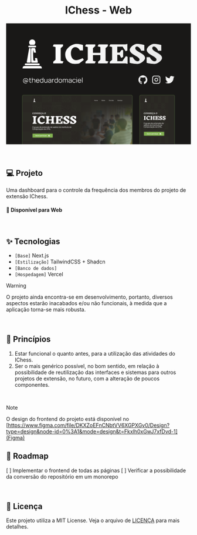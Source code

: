 <h1 align="center">
    IChess - Web
</h1>

<!-- <picture>
  <source media="(prefers-color-scheme: dark)" srcset="/.github/cover.png">
  <source media="(prefers-color-scheme: light)" srcset="/.github/cover_light.png">
    <img alt="Main project cover" src="/.github/cover_light.png">
</picture> -->

![cover](.github/cover.png?style=flat)

<br />

## 💻 Projeto

Uma dashboard para o controle da frequência dos membros do projeto de extensão IChess.

#### 🧭 Disponível para Web

<br />

## ✨ Tecnologias

-   `[Base]` Next.js
-   `[Estilização]` TailwindCSS + Shadcn
-   `[Banco de dados]`
-   `[Hospedagem]` Vercel

> [!WARNING]
> O projeto ainda encontra-se em desenvolvimento, portanto, diversos aspectos estarão inacabados e/ou não funcionais, à medida que a aplicação torna-se mais robusta.

<br />

## 🧠 Princípios

1.  Estar funcional o quanto antes, para a utilização das atividades do IChess.
2.  Ser o mais genérico possível, no bom sentido, em relação à possibilidade de reutilização das interfaces e sistemas para outros projetos de extensão, no futuro, com a alteração de poucos componentes.

<br />

> [!NOTE]
> O design do frontend do projeto está disponível no [https://www.figma.com/file/DKXZoEFnCNbtVV6XGPXGv0/Design?type=design&node-id=0%3A1&mode=design&t=Fkxlh0xGwJ7xfDvd-1](Figma)

## 🚧 Roadmap

[ ] Implementar o frontend de todas as páginas
[ ] Verificar a possibilidade da conversão do repositório em um monorepo

<br />

## 📝 Licença

Este projeto utiliza a MIT License. Veja o arquivo de [LICENÇA](LICENSE) para mais detalhes.
